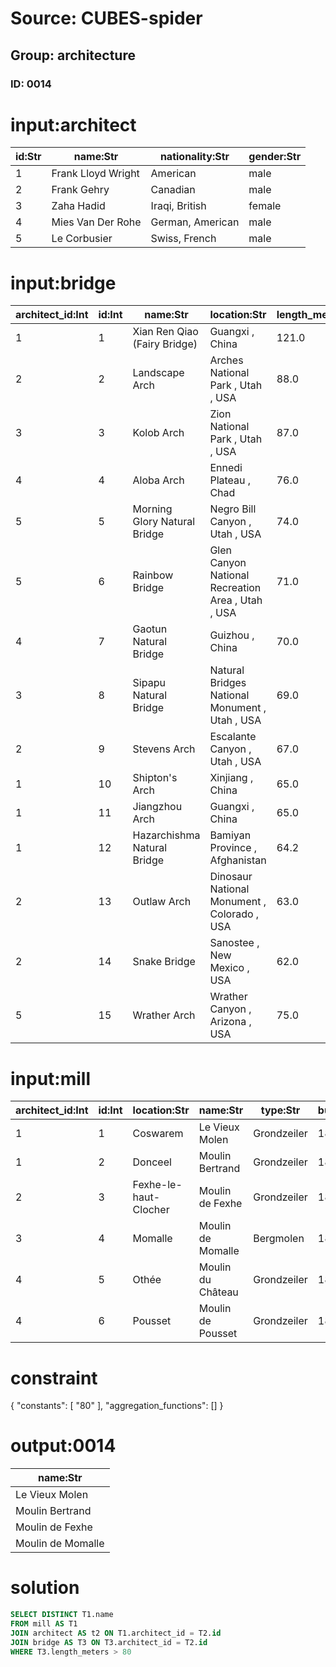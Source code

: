 # Source: CUBES-spider
## Group: architecture
### ID: 0014

# input:architect

| id:Str | name:Str | nationality:Str | gender:Str |
|---|---|---|---|
| 1 | Frank Lloyd Wright | American | male |
| 2 | Frank Gehry | Canadian | male |
| 3 | Zaha Hadid | Iraqi, British | female |
| 4 | Mies Van Der Rohe | German, American | male |
| 5 | Le Corbusier | Swiss, French | male |

# input:bridge

| architect_id:Int | id:Int | name:Str | location:Str | length_meters:Dbl | length_feet:Dbl |
|---|---|---|---|---|---|
| 1 | 1 | Xian Ren Qiao (Fairy Bridge) | Guangxi , China | 121.0 | 400.0 |
| 2 | 2 | Landscape Arch | Arches National Park , Utah , USA | 88.0 | 290.0 |
| 3 | 3 | Kolob Arch | Zion National Park , Utah , USA | 87.0 | 287.0 |
| 4 | 4 | Aloba Arch | Ennedi Plateau , Chad | 76.0 | 250.0 |
| 5 | 5 | Morning Glory Natural Bridge | Negro Bill Canyon , Utah , USA | 74.0 | 243.0 |
| 5 | 6 | Rainbow Bridge | Glen Canyon National Recreation Area , Utah , USA | 71.0 | 234.0 |
| 4 | 7 | Gaotun Natural Bridge | Guizhou , China | 70.0 | 230.0 |
| 3 | 8 | Sipapu Natural Bridge | Natural Bridges National Monument , Utah , USA | 69.0 | 225.0 |
| 2 | 9 | Stevens Arch | Escalante Canyon , Utah , USA | 67.0 | 220.0 |
| 1 | 10 | Shipton's Arch | Xinjiang , China | 65.0 | 212.0 |
| 1 | 11 | Jiangzhou Arch | Guangxi , China | 65.0 | 212.0 |
| 1 | 12 | Hazarchishma Natural Bridge | Bamiyan Province , Afghanistan | 64.2 | 210.6 |
| 2 | 13 | Outlaw Arch | Dinosaur National Monument , Colorado , USA | 63.0 | 206.0 |
| 2 | 14 | Snake Bridge | Sanostee , New Mexico , USA | 62.0 | 204.0 |
| 5 | 15 | Wrather Arch | Wrather Canyon , Arizona , USA | 75.0 | 246.0 |

# input:mill

| architect_id:Int | id:Int | location:Str | name:Str | type:Str | built_year:Int | notes:Str |
|---|---|---|---|---|---|---|
| 1 | 1 | Coswarem | Le Vieux Molen | Grondzeiler | 1840 | Molenechos (Dutch) |
| 1 | 2 | Donceel | Moulin Bertrand | Grondzeiler | 1890 | Molenechos (Dutch) |
| 2 | 3 | Fexhe-le-haut-Clocher | Moulin de Fexhe | Grondzeiler | 1843 | Molenechos (Dutch) |
| 3 | 4 | Momalle | Moulin de Momalle | Bergmolen | 1850 | Molenechos (Dutch) |
| 4 | 5 | Othée | Moulin du Château | Grondzeiler | 1856 | Molenechos (Dutch) |
| 4 | 6 | Pousset | Moulin de Pousset | Grondzeiler | 1819 | Molenechos (Dutch) |

# constraint

{
  "constants": [
    "80"
  ],
  "aggregation_functions": []
}

# output:0014

| name:Str |
|---|
| Le Vieux Molen |
| Moulin Bertrand |
| Moulin de Fexhe |
| Moulin de Momalle |

# solution

```sql
SELECT DISTINCT T1.name
FROM mill AS T1
JOIN architect AS t2 ON T1.architect_id = T2.id
JOIN bridge AS T3 ON T3.architect_id = T2.id
WHERE T3.length_meters > 80
```
